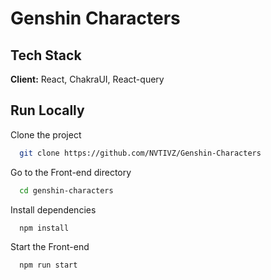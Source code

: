 
# Genshin Characters




## Tech Stack

**Client:** React, ChakraUI, React-query




## Run Locally

Clone the project

```bash
  git clone https://github.com/NVTIVZ/Genshin-Characters
```

Go to the Front-end directory

```bash
  cd genshin-characters
```

Install dependencies

```bash
  npm install
```

Start the Front-end

```bash
  npm run start
```

